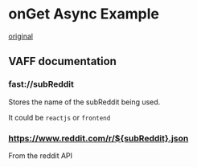 # onGet Async Example

[original](https://github.com/reduxjs/redux/tree/master/examples/async)

## VAFF documentation

### fast://subReddit
Stores the name of the subReddit being used.

It could be `reactjs` or `frontend`

### https://www.reddit.com/r/${subReddit}.json

From the reddit API

